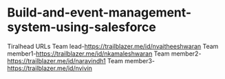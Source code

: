 # Build-and-event-management-system-using-salesforce

Tiralhead URLs
Team lead-https://trailblazer.me/id/nvaitheeshwaran
Team member1-https://trailblazer.me/id/nkamaleshwaran
Team member2-https://trailblazer.me/id/naravindh1
Team member3-https://trailblazer.me/id/nvivin
